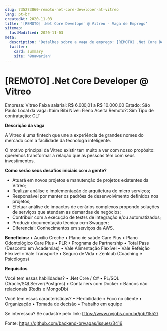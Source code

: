 ```yaml
---
slug: 735273060-remoto-net-core-developer-at-vitreo
lang: pt-br
createdAt: 2020-11-03
title: '[REMOTO] .Net Core Developer @ Vitreo - Vaga de Emprego'
sitemap:
  lastModified: 2020-11-03
meta:
  description: 'Detalhes sobre a vaga de emprego: [REMOTO] .Net Core Developer @ Vitreo'
  twitter:
    card: summary
    site: '@nawarian'
---
```


# [REMOTO] .Net Core Developer @ Vitreo

Empresa: Vitreo
Faixa salarial: R$ 6.000,01 a R$ 10.000,00
Estado: São Paulo
Local da vaga: Itaim Bibi
Nível: Pleno
Aceita Remoto?: Sim
Tipo de contratação: CLT

**Descrição da vaga**

A Vitreo é uma fintech que une a experiência de grandes nomes do mercado com a facilidade da tecnologia inteligente.

O motivo principal da Vitreo existir tem muito a ver com nosso propósito: queremos transformar a relação que as pessoas têm com seus investimentos.

**Como serão seus desafios iniciais com a gente?**

- Atuará em novos projetos e manutenção de projetos existentes da Vitreo;
- Realizar análise e implementação de arquitetura de micro serviços;
- Responsável por manter os padrões de desenvolvimento definidos nos projetos;
- Efetuar análise de impactos de cenários complexos propondo soluções de serviços que atendam as demandas de negócios;
- Contribuir com a execução de testes de integração e/ou automatizados;
- Produzir documentação técnica com Swagger;
- Diferencial: Conhecimentos em serviços da AWS.

**Benefícios:**
• Auxilio Creche
• Plano de saúde Care Plus
• Plano Odontológico Care Plus
• PLR
• Programa de Partnership
• Total Pass (Desconto em Academias)
• Vale Alimentação Flexível
• Vale Refeição Flexível
• Vale Transporte
• Seguro de Vida
• Zenklub (Coaching e Psicólogos)

**Requisitos**

Você tem essas habilidades?
• .Net Core / C#
• PL/SQL (Oracle/SQLServer/Postgres)
• Containers com Docker
• Bancos não relacionais (Redis e MongoDb)

Você tem essas características?
• Flexibilidade
• Foco no cliente
• Organização
• Tomada de decisão
• Trabalho em equipe

Se interessou?
Se cadastre pelo link:
https://www.pyjobs.com.br/job/1552/

Fonte: https://github.com/backend-br/vagas/issues/3416